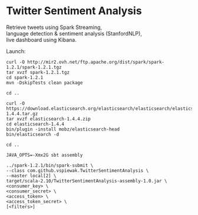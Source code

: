 Twitter Sentiment Analysis
==========================

Retrieve tweets using Spark Streaming,    
language detection & sentiment analysis (StanfordNLP),    
live dashboard using Kibana.

Launch:

    curl -O http://mir2.ovh.net/ftp.apache.org/dist/spark/spark-1.2.1/spark-1.2.1.tgz
    tar xvzf spark-1.2.1.tgz
    cd spark-1.2.1
    mvn -DskipTests clean package
    
    cd ..

    curl -O https://download.elasticsearch.org/elasticsearch/elasticsearch/elasticsearch-1.4.4.tar.gz
    tar xvzf elasticsearch-1.4.4.zip
    cd elasticsearch-1.4.4
    bin/plugin -install mobz/elasticsearch-head
    bin/elasticsearch -d

    cd ..

    JAVA_OPTS=-Xmx2G sbt assembly

    ../spark-1.2.1/bin/spark-submit \
    --class com.github.vspiewak.TwitterSentimentAnalysis \
    --master local[2] \
    target/scala-2.10/TwitterSentimentAnalysis-assembly-1.0.jar \
    <consumer_key> \
    <consumer_secret> \
    <access_token> \
    <access_token_secret> \
    [<filters>]
